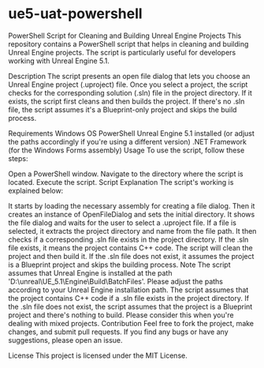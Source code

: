# ue5-uat-powershell
PowerShell Script for Cleaning and Building Unreal Engine Projects
This repository contains a PowerShell script that helps in cleaning and building Unreal Engine projects. The script is particularly useful for developers working with Unreal Engine 5.1.

Description
The script presents an open file dialog that lets you choose an Unreal Engine project (.uproject) file. Once you select a project, the script checks for the corresponding solution (.sln) file in the project directory. If it exists, the script first cleans and then builds the project. If there's no .sln file, the script assumes it's a Blueprint-only project and skips the build process.

Requirements
Windows OS
PowerShell
Unreal Engine 5.1 installed (or adjust the paths accordingly if you're using a different version)
.NET Framework (for the Windows Forms assembly)
Usage
To use the script, follow these steps:

Open a PowerShell window.
Navigate to the directory where the script is located.
Execute the script.
Script Explanation
The script's working is explained below:

It starts by loading the necessary assembly for creating a file dialog.
Then it creates an instance of OpenFileDialog and sets the initial directory.
It shows the file dialog and waits for the user to select a .uproject file.
If a file is selected, it extracts the project directory and name from the file path.
It then checks if a corresponding .sln file exists in the project directory.
If the .sln file exists, it means the project contains C++ code. The script will clean the project and then build it.
If the .sln file does not exist, it assumes the project is a Blueprint project and skips the building process.
Note
The script assumes that Unreal Engine is installed at the path 'D:\unreal\UE_5.1\Engine\Build\BatchFiles'. Please adjust the paths according to your Unreal Engine installation path.
The script assumes that the project contains C++ code if a .sln file exists in the project directory. If the .sln file does not exist, the script assumes that the project is a Blueprint project and there's nothing to build. Please consider this when you're dealing with mixed projects.
Contribution
Feel free to fork the project, make changes, and submit pull requests. If you find any bugs or have any suggestions, please open an issue.

License
This project is licensed under the MIT License.
